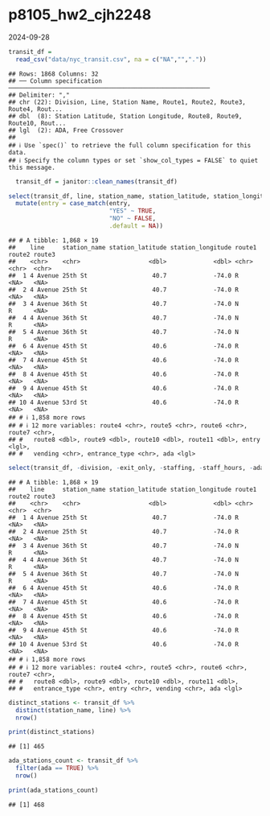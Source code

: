 p8105_hw2_cjh2248
================
2024-09-28

``` r
transit_df = 
  read_csv("data/nyc_transit.csv", na = c("NA","","."))
```

    ## Rows: 1868 Columns: 32
    ## ── Column specification ────────────────────────────────────────────────────────
    ## Delimiter: ","
    ## chr (22): Division, Line, Station Name, Route1, Route2, Route3, Route4, Rout...
    ## dbl  (8): Station Latitude, Station Longitude, Route8, Route9, Route10, Rout...
    ## lgl  (2): ADA, Free Crossover
    ## 
    ## ℹ Use `spec()` to retrieve the full column specification for this data.
    ## ℹ Specify the column types or set `show_col_types = FALSE` to quiet this message.

``` r
  transit_df = janitor::clean_names(transit_df)
```

``` r
select(transit_df, line, station_name, station_latitude, station_longitude, starts_with("route"), entry, vending, entrance_type, ada) |>
  mutate(entry = case_match(entry, 
                            "YES" ~ TRUE, 
                            "NO" ~ FALSE, 
                            .default = NA))
```

    ## # A tibble: 1,868 × 19
    ##    line     station_name station_latitude station_longitude route1 route2 route3
    ##    <chr>    <chr>                   <dbl>             <dbl> <chr>  <chr>  <chr> 
    ##  1 4 Avenue 25th St                  40.7             -74.0 R      <NA>   <NA>  
    ##  2 4 Avenue 25th St                  40.7             -74.0 R      <NA>   <NA>  
    ##  3 4 Avenue 36th St                  40.7             -74.0 N      R      <NA>  
    ##  4 4 Avenue 36th St                  40.7             -74.0 N      R      <NA>  
    ##  5 4 Avenue 36th St                  40.7             -74.0 N      R      <NA>  
    ##  6 4 Avenue 45th St                  40.6             -74.0 R      <NA>   <NA>  
    ##  7 4 Avenue 45th St                  40.6             -74.0 R      <NA>   <NA>  
    ##  8 4 Avenue 45th St                  40.6             -74.0 R      <NA>   <NA>  
    ##  9 4 Avenue 45th St                  40.6             -74.0 R      <NA>   <NA>  
    ## 10 4 Avenue 53rd St                  40.6             -74.0 R      <NA>   <NA>  
    ## # ℹ 1,858 more rows
    ## # ℹ 12 more variables: route4 <chr>, route5 <chr>, route6 <chr>, route7 <chr>,
    ## #   route8 <dbl>, route9 <dbl>, route10 <dbl>, route11 <dbl>, entry <lgl>,
    ## #   vending <chr>, entrance_type <chr>, ada <lgl>

``` r
select(transit_df, -division, -exit_only, -staffing, -staff_hours, -ada_notes, -free_crossover, -north_south_street, -east_west_street, -corner, -entrance_latitude, -entrance_longitude, -station_location,-entrance_location)
```

    ## # A tibble: 1,868 × 19
    ##    line     station_name station_latitude station_longitude route1 route2 route3
    ##    <chr>    <chr>                   <dbl>             <dbl> <chr>  <chr>  <chr> 
    ##  1 4 Avenue 25th St                  40.7             -74.0 R      <NA>   <NA>  
    ##  2 4 Avenue 25th St                  40.7             -74.0 R      <NA>   <NA>  
    ##  3 4 Avenue 36th St                  40.7             -74.0 N      R      <NA>  
    ##  4 4 Avenue 36th St                  40.7             -74.0 N      R      <NA>  
    ##  5 4 Avenue 36th St                  40.7             -74.0 N      R      <NA>  
    ##  6 4 Avenue 45th St                  40.6             -74.0 R      <NA>   <NA>  
    ##  7 4 Avenue 45th St                  40.6             -74.0 R      <NA>   <NA>  
    ##  8 4 Avenue 45th St                  40.6             -74.0 R      <NA>   <NA>  
    ##  9 4 Avenue 45th St                  40.6             -74.0 R      <NA>   <NA>  
    ## 10 4 Avenue 53rd St                  40.6             -74.0 R      <NA>   <NA>  
    ## # ℹ 1,858 more rows
    ## # ℹ 12 more variables: route4 <chr>, route5 <chr>, route6 <chr>, route7 <chr>,
    ## #   route8 <dbl>, route9 <dbl>, route10 <dbl>, route11 <dbl>,
    ## #   entrance_type <chr>, entry <chr>, vending <chr>, ada <lgl>

``` r
distinct_stations <- transit_df %>%
  distinct(station_name, line) %>%
  nrow()
```

``` r
print(distinct_stations)
```

    ## [1] 465

``` r
ada_stations_count <- transit_df %>%
  filter(ada == TRUE) %>%
  nrow()
```

``` r
print(ada_stations_count)
```

    ## [1] 468
